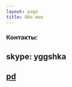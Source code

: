 ```yaml
---
layout: page
title: Обо мне
---
```


### Контакты:

## skype: yggshka

## [pd](http://prodota.ru/forum/index.php?showuser=76579)


